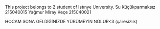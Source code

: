 This project belongs to 2 student of Istınye Unıversity.
Su Küçükparmaksız 215040015
Yağmur Miray Keçe 215040021

HOCAM SONA GELDİĞİNİZDE YÜRÜMEYİN NOLUR<3 (çaresizlik)
